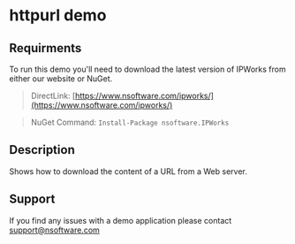 # httpurl demo

## Requirments
To run this demo you'll need to download the latest version of IPWorks from either our website or NuGet.

> DirectLink: [https://www.nsoftware.com/ipworks/](https://www.nsoftware.com/ipworks/)

> NuGet Command: `Install-Package nsoftware.IPWorks`

## Description
Shows how to download the content of a URL from a Web server.

## Support
If you find any issues with a demo application please contact support@nsoftware.com